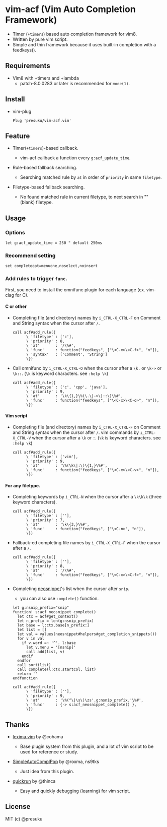 # vim-acf (Vim Auto Completion Framework)

- Timer (`+timers`) based auto completion framework for vim8.
- Written by pure vim script.
- Simple and thin framework because it uses built-in completion with a feedkeys().

## Requirements

* Vim8 with +timers and +lambda
  * patch-8.0.0283 or later is recommended for `mode(1)`.

## Install

* vim-plug

  ```vim
  Plug 'presuku/vim-acf.vim'
  ```

## Feature

* Timer(`+timers`)-based callback.
  * vim-acf callback a function every `g:acf_update_time`.

* Rule-based fallback searching.
  * Searching matched rule by `at` in order of `priority` in same `filetype`.

* Filetype-based fallback searching.
  * No found matched rule in current filetype, to next search in "" (blank) filetype.

## Usage

### Options

```vim
let g:acf_update_time = 250 " default 250ms
```

### Recommend setting

```vim
set completeopt=menuone,noselect,noinsert
```

### Add rules to trigger `func`.

First, you need to install the omnifunc plugin for each language (ex. vim-clag for C).

#### C or other

* Completing file (and directory) names by `i_CTRL-X_CTRL-F` on Comment and String syntax
  when the cursor after `/`.

  ```vim
  call acf#add_rule({
        \ 'filetype' : ['c'],
        \ 'priority' : 8,
        \ 'at'       : '/\%#',
        \ 'func'     : function("feedkeys", ["\<C-x>\<C-f>", "n"]),
        \ 'syntax'   : ['Comment', 'String']
        \})
  ```
* Call omnifunc by `i_CTRL-X_CTRL-O` when the cursor after a `\k.` or `\k->` or `\k::`. (`\k` is keyword characters. see `:help \k`)

  ```vim
  call acf#add_rule({
        \ 'filetype' : ['c', 'cpp', 'java'],
        \ 'priority' : 9,
        \ 'at'       : '\k\{1,}\%(\.\|->\|::\)\%#',
        \ 'func'     : function("feedkeys", ["\<C-x>\<C-o>", "n"]),
        \})
  ```

#### Vim script

* Completing file (and directory) names by `i_CTRL-X_CTRL-F` on Comment and String syntax
  when the cursor after `/`. vim commands by `i_CTRL-X_CTRL-V` when the cursor after a `\k` or `:`. (`\k` is keyword characters. see `:help \k`)

  ```vim
  call acf#add_rule({
        \ 'filetype' : ['vim'],
        \ 'priority' : 9,
        \ 'at'       : '\%(\k\|:\)\{1,}\%#',
        \ 'func'     : function("feedkeys", ["\<C-x>\<C-v>", "n"]),
        \})
  ```

#### For any filetype.

* Completing keywords by `i_CTRL-N` when the cursor after a `\k\k\k` (three keyword characters).

  ```vim
  call acf#add_rule({
        \ 'filetype' : [''],
        \ 'priority' : 7,
        \ 'at'       : '\k\{3,}\%#',
        \ 'func'     : function("feedkeys", ["\<C-n>", "n"]),
        \})
  ```

* Fallback-ed completing file names by `i_CTRL-X_CTRL-F` when the cursor after a `/`.

  ```vim
  call acf#add_rule({
        \ 'filetype' : [''],
        \ 'priority' : 8,
        \ 'at'       : '/\%#',
        \ 'func'     : function("feedkeys", ["\<C-x>\<C-f>", "n"]),
        \})
  ```

* Completing [neosnippet](https://github.com/Shougo/neosnippet)'s list when the cursor after `snip`.

  * you can also use `complete()` function.

  ```vim
  let g:nsnip_prefix="snip"
  function! s:acf_neosnippet_complete()
    let ctx = acf#get_context()
    let n_prefix = len(g:nsnip_prefix)
    let base = l:ctx.base[n_prefix:]
    let list = []
    let val = values(neosnippet#helpers#get_completion_snippets())
    for v in val
      if v.word =~ '^'. l:base
        let v.menu = '[nsnip]'
        call add(list, v)
      endif
    endfor
    call sort(list)
    call complete(l:ctx.startcol, list)
    return ''
  endfunction
  
  call acf#add_rule({
        \ 'filetype' : [''],
        \ 'priority' : 9,
        \ 'at'       : '\%(^\|\s\)\zs'.g:nsnip_prefix.'\%#',
        \ 'func'     : {-> s:acf_neosnippet_complete() },
        \})
  ```

## Thanks

* [lexima.vim](https://github.com/cohama/lexima.vim) by @cohama
  * Base plugin system from this plugin, 
    and a lot of vim script to be used for reference or study.

* [SimpleAutoComplPop](https://github.com/roxma/SimpleAutoComplPop) by @roxma, ns9tks
  * Just idea from this plugin.

* [quickrun](http://github.com/thinca/vim-quickrun) by @thinca
  * Easy and quickly debugging (learning) for vim script.

## License

MIT (c) @presuku

